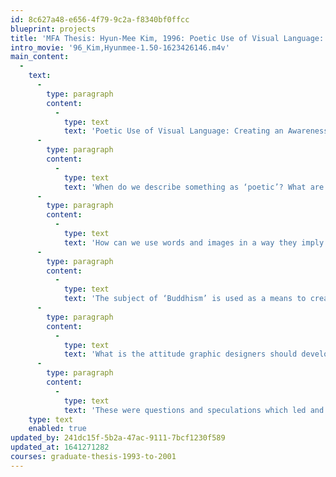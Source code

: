 ```yaml
---
id: 8c627a48-e656-4f79-9c2a-f8340bf0ffcc
blueprint: projects
title: 'MFA Thesis: Hyun-Mee Kim, 1996: Poetic Use of Visual Language: Creating an Awareness in Time, Space and Mind'
intro_movie: '96_Kim,Hyunmee-1.50-1623426146.m4v'
main_content:
  -
    text:
      -
        type: paragraph
        content:
          -
            type: text
            text: 'Poetic Use of Visual Language: Creating an Awareness in Time, Space and Mind. '
      -
        type: paragraph
        content:
          -
            type: text
            text: 'When do we describe something as ‘poetic’? What are the characteristics that make something ‘poetic’? My thesis is to investigate these qualities of the poetic through the visual exploration, in order to understand the nature of poetic comprehensively.'
      -
        type: paragraph
        content:
          -
            type: text
            text: 'How can we use words and images in a way they imply deeper meaning than their original meaning? How can we use time and sound to involve mental participation and to impact feelings and emotions?'
      -
        type: paragraph
        content:
          -
            type: text
            text: 'The subject of ‘Buddhism’ is used as a means to create visual projects and as a link to the concept of poetry, which is to help others see ‘Reality’.'
      -
        type: paragraph
        content:
          -
            type: text
            text: 'What is the attitude graphic designers should develop in order to see the values and principles which underlie the appearances of things? How do we bring that vision to others? What is a contribution that the poetic language makes in visual communication?'
      -
        type: paragraph
        content:
          -
            type: text
            text: 'These were questions and speculations which led and formed this study.'
    type: text
    enabled: true
updated_by: 241dc15f-5b2a-47ac-9111-7bcf1230f589
updated_at: 1641271282
courses: graduate-thesis-1993-to-2001
---
```

